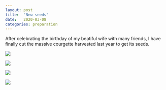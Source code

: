 ```yaml
---
layout: post
title:  "New seeds"
date:   2020-03-08
categories: preparation
---
```


After celebrating the birthday of my beatiful wife with many friends, I have finally cut the massive courgette harvested last year to get its seeds. 

![](/allotment/assets/2020-03-08/IMG_4726.jpg)

![](/allotment/assets/2020-03-08/IMG_4729.jpg)

![](/allotment/assets/2020-03-08/IMG_4730.jpg)

![](/allotment/assets/2020-03-08/IMG_4732.jpg)



